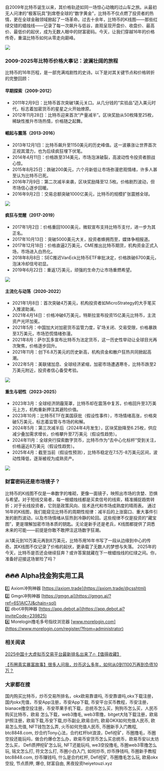 自2009年比特币诞生以来，其价格轨迹如同一场惊心动魄的过山车之旅。从最初无人问津的“极客玩具”到席卷全球的“数字黄金”，比特币不仅点燃了投资者的热情，更在全球金融领域掀起了一场革命。过去十余年，比特币的K线图——那些红绿交错的蜡烛线——记录了每一次飙升与低谷，直观呈现开盘价、收盘价、最高价、最低价的起伏，成为无数人眼中的财富密码。今天，让我们穿越16年的价格传奇，重温比特币如何从零走向巅峰。

![](https://fe095ec.webp.li/btc_16y_price_001.png)

### 2009-2025年比特币价格大事记：波澜壮阔的旅程
比特币的16年历程，是一部充满戏剧性的史诗。以下是对其关键节点和价格转折的完整回顾：

#### 早期探索（2009-2012）
- 2011年2月9日：比特币首次突破1美元关口。从几分钱的“实验品”迈入美元时代，标志着加密货币的星星之火开始燎原。
- 2012年11月28日：比特币迎来首次“产量减半”。区块奖励从50枚降至25枚，稀缺性推升市场热情，价格随之起舞。

#### 崛起与震荡（2013-2016）
- 2013年12月1日：比特币飙升至1150美元的历史峰值。这一波暴涨让世界首次正视其潜力，也为后续疯狂埋下伏笔。
- 2014年4月11日：价格跌至314美元，市场泡沫破裂，高波动性令投资者胆战心惊。
- 2015年8月25日：跌破200美元，六个月新低让市场弥漫悲观情绪，许多人甚至认为比特币已死。
- 2016年7月9日：第二次减半来袭，区块奖励降至12.5枚。价格剧烈波动，但市场信心逐步回暖。
- 2016年9月2日：交易总额突破1000亿美元，比特币的规模扩张震撼全球。

![](https://fe095ec.webp.li/btc_16y_price_002.png)

#### 疯狂与觉醒（2017-2019）
- 2017年1月2日：价格重回1000美元，微软宣布支持比特币支付，进一步为其正名。
- 2017年10月13日：突破5000美元大关，投资者蜂拥而至，媒体争相报道。
- 2017年12月18日：价格直逼2万美元，CME推出比特币期货，机构资金正式入场，市场进入白热化。
- 2018年8月8日：SEC推迟VanEck比特币ETF审批决定，价格跌破6700美元，泡沫冷却信号初显。
- 2019年6月22日：重返1万美元，顽强的生命力让市场重燃希望。

![](https://fe095ec.webp.li/btc_16y_price_003.png)

#### 主流化与动荡（2020-2022）
- 2021年1月8日：首次突破4万美元，机构投资者如MicroStrategy的大手笔买入推波助澜。
- 2021年4月14日：价格冲破6万美元，特斯拉宣布投资15亿美元比特币，主流资产光环加冕。
- 2021年5月：中国加大对加密货币监管力度，矿场关闭、交易受限，价格暴跌至3万美元，市场恐慌情绪弥漫。
- 2021年8月：萨尔瓦多宣布比特币为法定货币，这一历史性举动让全球目光再次聚焦，价格逐步回升。
- 2021年11月：创下6.8万美元的历史新高，机构资金和散户狂热共同掀起高潮。
- 2022年5月：美联储加息、全球经济紧缩，加密市场遭遇寒冬，比特币跌至2万美元附近，投资者信心备受考验。

![](https://fe095ec.webp.li/btc_16y_price_004.png)

#### 重生与韧性（2023-2025）
- 2023年3月：全球经济阴霾笼罩，比特币却在震荡中复苏，价格回升至3万美元上方，机构重新押注其避险价值。
- 2023年10月：比特币ETF在美国获批（假设性事件），市场情绪高涨，价格突破5万美元，标志着监管与市场的和解。
- 2024年5月：第三次减半后（2024年4月发生），区块奖励降至6.25枚，供应减少叠加需求增长，价格攀升至7万美元（假设性趋势）。
- 2024年11月：全球央行探索数字货币，比特币作为“去中心化标杆”受到关注，价格逼近8万美元（假设性趋势）。
- 2025年4月：截至当前（假设性预测），比特币稳定在7.5万-8万美元区间，波动性降低，逐渐被视为成熟资产。

![](https://fe095ec.webp.li/btc_16y_price_005.png)

### 财富密码还是市场镜子？
比特币的K线图不仅是一串数字的堆砌，更像一面镜子，映照出市场的贪婪、恐惧与希望。对于短线交易者，每一根蜡烛线都是买卖信号的线索，精准捕捉趋势转折；对于长线投资者，它则是政策风向、技术迭代和市场成熟度的晴雨表。
通过16年的K线图，我们能窥见比特币的周期性规律：减半后的上涨窗口、重大事件引发的剧烈波动，以及市场情绪从狂热到冷静的轮回。这些规律不仅是投资的“藏宝图”，更是理解加密市场本质的钥匙。无论是新手还是老兵，K线图都提供了洞悉未来的可能——前提是你敢不敢押注这场数字狂潮。

从1美元到10万美元再到8万美元，比特币用16年书写了一段从边缘到中心的传奇。其K线图不仅记录了价格的起伏，更承载了无数人的梦想与失落。
2025年的今天，比特币是否还会继续狂奔？或许答案就藏在下一根蜡烛线的红绿之间。你，准备好迎接这场冒险了吗？


## 🔥🔥🔥 Alpha找金狗实用工具
1️⃣ Axiom冲狗神器 [https://axiom.trade](https://axiom.trade/@csshtml)  
2️⃣ Gmgn冲狗神器 [https://gmgn.ai](https://gmgn.ai/?ref=6S1AIC7J&chain=sol)  
3️⃣ dbot冲狗神器 [https://app.debot.ai](https://app.debot.ai?inviteCode=239825)  
4️⃣ Morelogin撸毛多号指纹浏览器 [www.morelogin.com](https://www.morelogin.com/register/?from=administrator)  

### 相关阅读
[2025中国十大虚拟币交易平台最新排名出来了🔥【值得收藏】](https://btc8848.com/top-10-exchanges/)

[【币圈真实暴富故事】很多人问我，炒币这么多年，如何从0到1100万再到负债10万？](https://heiyetouzi.xyz/biquanstory001/)

### 大家都在搜
国内购买比特币，炒币交易所排名，okx欧易靠谱吗, 币安靠谱吗,okx下载注册，国内okx充值，币安App注册，币安App下载, 币安平台买币教程，币安注册，bianace撸空投注册，币安苹果手机下载，总统币怎么买，狗狗币怎么买，人民币购买比特币，欧易 怎么下载，web3撸毛, web3零撸，bitget大陆下载注册，欧易护照注册，欧易下载,币安下载,炒币副业,欧易合约, 欧易OKX如何充值人民币, 欧易怎么充值, NFT钱包怎么弄, 火币如何充值人民币, 币圈新手入门教程, btc8848.com, 炒合约Tony心法，合约杠杆bit浪浪，Defi挖矿，币圈撸毛，币圈空投还能玩吗，做合约爆仓怎么办，欧易币安货币怎么买总统币，欧易币安以太坊怎么买， Defi质押挖矿怎么玩, NFT还能玩吗, we3空投撸毛, 币圈web3零撸怎么玩, 铭文怎么打, 符文怎么打, 币圈小白入门, 如何炒币, 炒币挣钱吗, 币圈新手教程btc8848.com, 炒币赚钱吗, 什么是合约杠杆, Defi挖矿, 币圈撸毛怎么玩, 欧易okx空投, 节点质押, 爆仓, 财富自由, 黑夜投资heiyetouzi.xyz